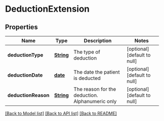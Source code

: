 # DeductionExtension
## Properties

Name | Type | Description | Notes
------------ | ------------- | ------------- | -------------
**deductionType** | [**String**](string.md) | The type of deduction | [optional] [default to null]
**deductionDate** | [**date**](date.md) | The date the patient is deducted | [optional] [default to null]
**deductionReason** | [**String**](string.md) | The reason for the deduction. Alphanumeric only | [optional] [default to null]

[[Back to Model list]](../README.md#documentation-for-models) [[Back to API list]](../README.md#documentation-for-api-endpoints) [[Back to README]](../README.md)

